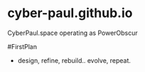 # cyber-paul.github.io

CyberPaul.space operating as PowerObscur

#FirstPlan

 - design, refine, rebuild.. evolve, repeat.


